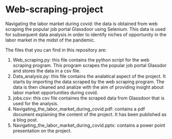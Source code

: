 # Web-scraping-project
Navigating the labor market during covid: the data is obtained from web scraping the popular job portal Glassdoor using Selenium. This data is used for subsequent data analysis in order to identify niches of opportunity in the labor market in the midst of the pandemic.

The files that you can find in this repository are:
1. Web_scraping.py: this file contains the python script for the web scraping program. This program scrapes the popular job portal Glassdor and stores the data in a csv file.
2. Data_analysis.py: this file contains the analatical aspect of the project. It starts by importing the data scraped by the web scraping program. The data is then cleaned and analize with the aim of providing insight about labor market opportunities during covid.
3. jobs.csv: this csv file containes the scraped data from Glassdoor that is used for the analysis. 
4. Navigating_the_labor_market_during_covid.pdf: contains a pdf document explaining the content of the project. It has been published as a blog post.
5. Navigating_the_labor_market_during_covid.pptx: contains a power point presentation on the project.

